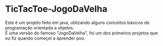 # TicTacToe-JogoDaVelha
Este é um projeto feito em java, utilizando alguns conceitos básicos de programação orientada a objetos. <br>
É uma versão do famoso "JogoDaVelha", foi um dos primeiros projetos que eu fiz quando começei a aprender poo.
